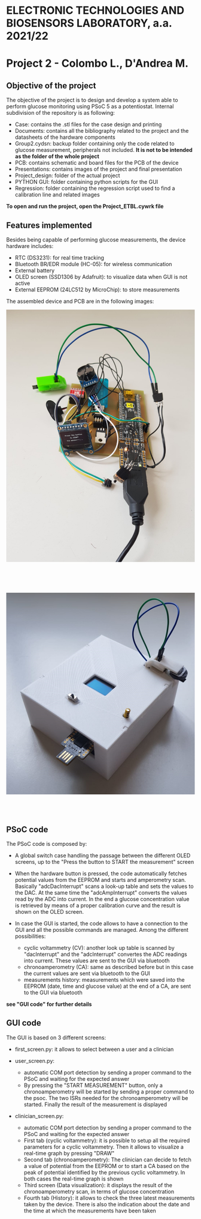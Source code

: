 # ELECTRONIC TECHNOLOGIES AND BIOSENSORS LABORATORY, a.a. 2021/22

# Project 2 - Colombo L., D'Andrea M.

## Objective of the project

The objective of the project is to design and develop a system able to perform glucose monitoring using PSoC 5 as a potentiostat. Internal subdivision of the repository is as following:

- Case: contains the .stl files for the case design and printing
- Documents: contains all the bibliography related to the project and the datasheets of the hardware components
- Group2.cydsn: backup folder containing only the code related to glucose measurement, peripherals not included. **It is not to be intended as the folder of the whole project**
- PCB: contains schematic and board files for the PCB of the device
- Presentations: contains images of the project and final presentation
- Project_design: folder of the actual project
- PYTHON GUI: folder containing python scripts for the GUI
- Regression: folder containing the regression script used to find a calibration line and related images

**To open and run the project, open the Project_ETBL.cywrk file**

## Features implemented

Besides being capable of performing glucose measurements, the device hardware includes:

- RTC (DS3231): for real time tracking
- Bluetooth BR/EDR module (HC-05): for wireless communication
- External battery
- OLED screen (SSD1306 by Adafruit): to visualize data when GUI is not active
- External EEPROM (24LC512 by MicroChip): to store measurements

The assembled device and PCB are in the following images:
<br>

<p align="center">
<img alt="PCB" src="https://github.com/ltebs-polimi/AY2122_II_Project-2/blob/master/Presentations/Immagini/WhatsApp%20Image%202022-06-29%20at%2013.21.22.jpeg" />
</p>
<br><br>

<br>

<p align="center">
<img alt="DEVICE" src="https://github.com/ltebs-polimi/AY2122_II_Project-2/blob/master/Presentations/Immagini/Case.png" />
</p>
<br><br>

## PSoC code
The PSoC code is composed by:

- A global switch case handling the passage between the different OLED screens, up to the "Press the button to START the measurement" screen

- When the hardware button is pressed, the code automatically fetches potential values from the EEPROM and starts and amperometry scan. Basically "adcDacInterrupt" scans
a look-up table and sets the values to the DAC. At the same time the "adcAmpInterrupt" converts the values read by the ADC into current. In the end a glucose 
concentration value is retrieved by means of a proper calibration curve and the result is shown on the OLED screen.

- In case the GUI is started, the code allows to have a connection to the GUI and all the possible commands are managed. Among the different possibilities:
    - cyclic voltammetry (CV): another look up table is scanned by "dacInterrupt" and the "adcInterrupt" convertes the ADC readings into current. These values are sent to the GUI via bluetooth
    - chronoamperometry (CA): same as described before but in this case the current values are sent via bluetooth to the GUI
    - measurements history: measurements which were saved into the EEPROM (date, time and glucose value) at the end of a CA, are sent to the GUI via bluetooth

**see "GUI code" for further details**

## GUI code
The GUI is based on 3 different screens:

- first_screen.py: it allows to select between a user and a clinician

- user_screen.py:
    - automatic COM port detection by sending a proper command to the PSoC and waiting for the expected answer
    - By pressing the "START MEASUREMENT" button, only a chronoamperometry will be started by sending a proper command to the psoc. The two ISRs needed for the chronoamperometry will be started. Finally the result of the measurement is displayed

- clinician_screen.py: 
    - automatic COM port detection by sending a proper command to the PSoC and waiting for the expected answer
    - First tab (cyclic voltammetry): it is possible to setup all the required parameters for a cyclic voltammetry. Then it allows to visualize a real-time
    graph by pressing "DRAW"
    - Second tab (chronoamperometry): The clinician can decide to fetch a value of potential from the EEPROM or to start a CA based on the peak of potential identified 
    by the previous cyclic voltammetry. In both cases the real-time graph is shown
    - Third screen (Data visualization): it displays the result of the chronoamperometry scan, in terms of glucose concentration
    - Fourth tab (History): it allows to check the three latest measurements taken by the device. There is also the indication about the date and the time at which the 
    measurements have been taken

